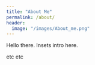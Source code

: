 ```yaml
---
title: "About Me"
permalink: /about/
header:
  image: "/images/About_me.png"
---
```


Hello there. Insets intro here.

etc etc
